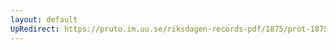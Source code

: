 ```yaml
---
layout: default
UpRedirect: https://pruto.im.uu.se/riksdagen-records-pdf/1875/prot-1875--ak--031.pdf
---
```

